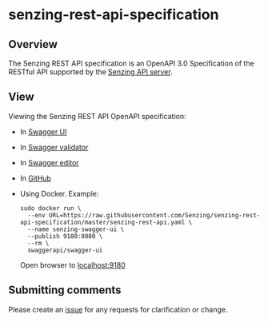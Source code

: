 # senzing-rest-api-specification

## Overview

The Senzing REST API specification is an OpenAPI 3.0 Specification of the RESTful API supported by the
[Senzing API server](https://github.com/Senzing/senzing-api-server).

## View

Viewing the Senzing REST API OpenAPI specification:

- In [Swagger UI](https://petstore.swagger.io/?url=https://raw.githubusercontent.com/Senzing/senzing-rest-api-specification/master/senzing-rest-api.yaml)
- In [Swagger validator](http://validator.swagger.io/?url=https://raw.githubusercontent.com/Senzing/senzing-rest-api-specification/master/senzing-rest-api.yaml)
- In [Swagger editor](http://editor.swagger.io/?url=https://raw.githubusercontent.com/Senzing/senzing-rest-api-specification/master/senzing-rest-api.yaml)
- In [GitHub](senzing-rest-api.yaml)
- Using Docker.
  Example:

    ```console
    sudo docker run \
      --env URL=https://raw.githubusercontent.com/Senzing/senzing-rest-api-specification/master/senzing-rest-api.yaml \
      --name senzing-swagger-ui \
      --publish 9180:8080 \
      --rm \
      swaggerapi/swagger-ui
    ```

   Open browser to [localhost:9180](http://localhost:9180)

## Submitting comments

Please create an [issue](https://github.com/Senzing/senzing-rest-api-specification/issues) for any requests for clarification or change.
